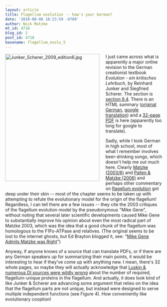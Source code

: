 ```yaml
---
layout: article
title: Flagellum evolution -- how's your German?
date: '2010-08-08 18:23:59 -0700'
author: Nick Matzke
mt_id: 4718
blog_id: 2
post_id: 4718
basename: flagellum_evolu_5
---
```

<img src="{{ site.baseurl }}/uploads/2010/Junker_Scherer_2009_edition6.jpg" alt="Junker_Scherer_2009_edition6.jpg" width="302" height="407" style="float: left; margin: 0 20px 20px 0;" class="mt-image-left" />I just came across what is apparently a major online revision to the German creationist textbook _Evolution - ein kritisches Lehrbuch_, by Reinhard Junker and Siegfried Scherer.  The section is [section 9.4](http://translate.google.com/translate?js=y&amp;prev=_t&amp;hl=en&amp;ie=UTF-8&amp;layout=1&amp;eotf=1&amp;u=http%3A%2F%2Fwww.evolutionslehrbuch.info%2Fteil-4.html&amp;sl=de&amp;tl=en).  There is an HTML summary ([original German](http://www.evolutionslehrbuch.info/teil-4.html), [google translation](http://translate.googleusercontent.com/translate_c?hl=en&amp;ie=UTF-8&amp;sl=de&amp;tl=en&amp;u=http://www.evolutionslehrbuch.info/teil-4/kapitel-09-04-r01.html&amp;prev=_t&amp;rurl=translate.google.com&amp;twu=1&amp;usg=ALkJrhju_W-4SL35pf7LspntoWxeM_27LQ)) and a [32-page PDF](http://translate.googleusercontent.com/translate_c?hl=en&amp;ie=UTF-8&amp;sl=de&amp;tl=en&amp;u=http://www.evolutionslehrbuch.info/teil-4/kapitel-09-04-r01.html&amp;prev=_t&amp;rurl=translate.google.com&amp;twu=1&amp;usg=ALkJrhju_W-4SL35pf7LspntoWxeM_27LQ) is here (apparently too long for google to translate).

Sadly, while I took German in high school, most of what I remember involves beer-drinking songs, which doesn't help me out much here.  Clearly [Matzke (2003/6)](http://www.talkdesign.org/faqs/flagellum.html) and [Pallen & Matzke (2006)](http://pandasthumb.org/archives/2006/09/flagellum-evolu.html) and perhaps other commentary on [flagellum evolution](http://pandasthumb.org/archives/evolution/irreducible-complexity/flagellum-evolution/) got deep under their skin -- most of the chapter seems to be taken up with attempting to refute the evolutionary model for the origin of the flagellum!  Regardless, I can tell there are a few issues -- they cite the 2003 critiques of the flagellum evolution model by the pseudonymous "Mike Gene", without noting that several later scientific developments caused Mike Gene to substantially improve his opinion about even the most radical part of Matzke 2003, which was the idea that a good chunk of the flagellum was homologous to the F1Fo-ATPase and relatives. (The original seems to be lost to the internet ghosts, but Ed Brayton blogged it, see: "[Mike Gene Admits Matzke was Right](http://scienceblogs.com/dispatches/2008/09/mike_gene_admits_matzke_was_ri.php)")

Anyway, if anyone knows of a source that can translate PDFs, or if there are any German speakers up for summarizing their main points, it would be interesting to hear if they've come up with anything new.  I mean, there's 32 whole pages, so maybe they will actually acknowledge that [Luskin & numerous DI sources were wildly wrong](http://pandasthumb.org/archives/2006/11/casey-luskins-s.html) about the number of required, flagellum-unique proteins in the flagellum. And actually, it does look kind of like Junker & Scherer are advancing some argument that relies on the idea that the flagellum parts are not unique, but instead were designed to serve multiple independent functions (see Figure 4).  How conveniently like evolutionary cooption!
